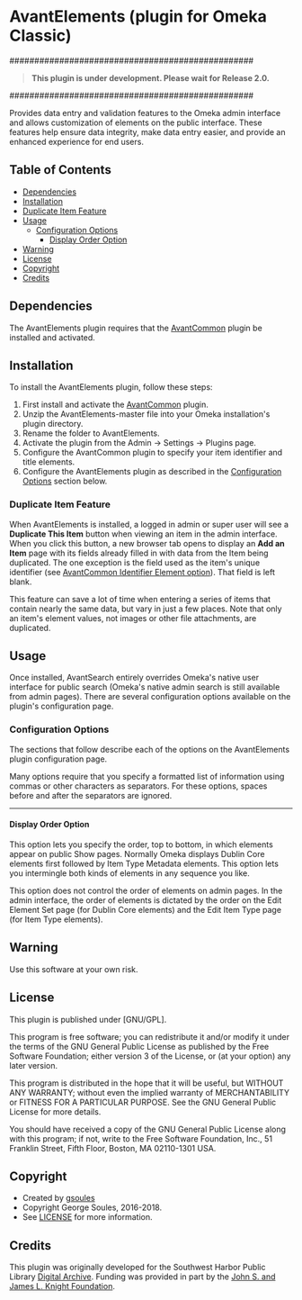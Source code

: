 # AvantElements (plugin for Omeka Classic)

#################################################

> **This plugin is under development. Please wait for Release 2.0.**

#################################################

Provides data entry and validation features to the Omeka admin interface and allows customization of 
elements on the public interface. These features help ensure data integrity, make data entry easier,
and provide an enhanced experience for end users.

## Table of Contents

- [Dependencies](https://github.com/gsoules/AvantElements#dependencies)
- [Installation](https://github.com/gsoules/AvantElements#installation)
- [Duplicate Item Feature](https://github.com/gsoules/AvantElements#duplicate-item-feature)
- [Usage](https://github.com/gsoules/AvantElements#usage)
    - [Configuration Options](https://github.com/gsoules/AvantElements#configuration-options)
        - [Display Order Option](https://github.com/gsoules/AvantElements#display-order-option)
- [Warning](https://github.com/gsoules/AvantElements#warning)
- [License](https://github.com/gsoules/AvantElements#license)
- [Copyright](https://github.com/gsoules/AvantElements#copyright)
- [Credits](https://github.com/gsoules/AvantElements#credits)
        

## Dependencies
The AvantElements plugin requires that the [AvantCommon] plugin be installed and activated.


## Installation

To install the AvantElements plugin, follow these steps:

1. First install and activate the [AvantCommon] plugin.
1. Unzip the AvantElements-master file into your Omeka installation's plugin directory.
1. Rename the folder to AvantElements.
1. Activate the plugin from the Admin → Settings → Plugins page.
1. Configure the AvantCommon plugin to specify your item identifier and title elements.
1. Configure the AvantElements plugin as described in the [Configuration Options](https://github.com/gsoules/AvantElements#configuration-options) section below.


### Duplicate Item Feature
When AvantElements is installed, a logged in admin or super user will see a **Duplicate This Item** button when viewing
an item in the admin interface. When you click this button, a new browser tab opens to display an **Add an Item**
page with its fields already filled in with data from the Item being duplicated. The one exception is the field used as
the item's unique identifier (see [AvantCommon Identifier Element option](https://github.com/gsoules/AvantCommon#usage)).
That field is left blank.

This feature can save a lot of time when entering a series of items that contain nearly the same data, but vary in just
a few places. Note that only an item's element values, not images or other file attachments, are duplicated.

## Usage
Once installed, AvantSearch entirely overrides Omeka's native user interface for public search (Omeka's native admin
search is still available from admin pages). There are several configuration options available on the plugin's
configuration page.

### Configuration Options
The sections that follow describe each of the options on the AvantElements plugin configuration page.

Many options require that you specify a formatted list of information using commas or other characters as separators.
For these options, spaces before and after the separators are ignored.

---

#### Display Order Option
This option lets you specify the order, top to bottom, in which elements appear on public Show pages. Normally Omeka
displays Dublin Core elements first followed by Item Type Metadata elements. This option lets you intermingle both kinds
of elements in any sequence you like.

This option does not control the order of elements on admin pages. In the admin interface, the order of elements is
dictated by the order on the Edit Element Set page (for Dublin Core elements) and the Edit Item Type page (for Item Type elements).

## Warning

Use this software at your own risk.

##  License

This plugin is published under [GNU/GPL].

This program is free software; you can redistribute it and/or modify it under
the terms of the GNU General Public License as published by the Free Software
Foundation; either version 3 of the License, or (at your option) any later
version.

This program is distributed in the hope that it will be useful, but WITHOUT
ANY WARRANTY; without even the implied warranty of MERCHANTABILITY or FITNESS
FOR A PARTICULAR PURPOSE. See the GNU General Public License for more
details.

You should have received a copy of the GNU General Public License along with
this program; if not, write to the Free Software Foundation, Inc.,
51 Franklin Street, Fifth Floor, Boston, MA 02110-1301 USA.

## Copyright

* Created by [gsoules](https://github.com/gsoules) 
* Copyright George Soules, 2016-2018.
* See [LICENSE](https://github.com/gsoules/AvantElements/blob/master/LICENSE) for more information.


## Credits
This plugin was originally developed for the Southwest Harbor Public Library [Digital Archive](http://swhplibrary.net/archive).
Funding was provided in part by the [John S. and James L. Knight Foundation](https://knightfoundation.org/).

[AvantAdmin]:https://github.com/gsoules/AvantAdmin
[AvantCommon]:https://github.com/gsoules/AvantCommon
[AvantCustom]:https://github.com/gsoules/AvantCustom
[AvantElements]:https://github.com/gsoules/AvantElements
[AvantRelationships]:https://github.com/gsoules/AvantRelationships
[AvantSearch]:https://github.com/gsoules/AvantSearch